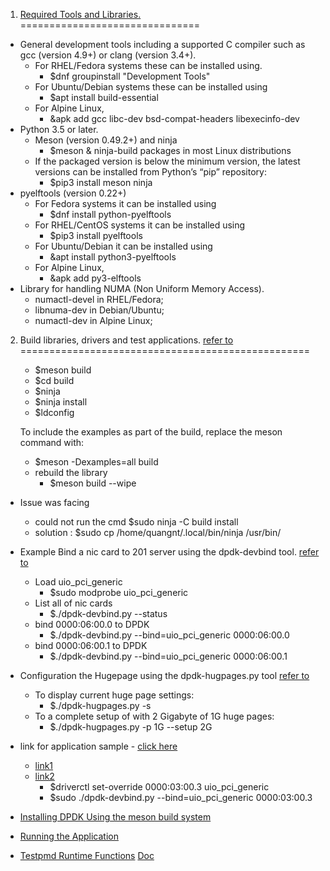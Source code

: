 
1. [Required Tools and Libraries.](https://doc.dpdk.org/guides/linux_gsg/sys_reqs.html#compilation-of-the-dpdk)
===============================
* General development tools including a supported C compiler such as gcc (version 4.9+) or clang (version 3.4+).
    * For RHEL/Fedora systems these can be installed using.
        * $dnf groupinstall "Development Tools"
    * For Ubuntu/Debian systems these can be installed using
        * $apt install build-essential
    * For Alpine Linux,
        * &apk add gcc libc-dev bsd-compat-headers libexecinfo-dev
* Python 3.5 or later.
    * Meson (version 0.49.2+) and ninja
        * $meson & ninja-build packages in most Linux distributions
    * If the packaged version is below the minimum version, the latest versions can be installed from Python’s “pip” repository: 
        * $pip3 install meson ninja
* pyelftools (version 0.22+)
    * For Fedora systems it can be installed using 
        * $dnf install python-pyelftools
    * For RHEL/CentOS systems it can be installed using 
        * $pip3 install pyelftools
    * For Ubuntu/Debian it can be installed using 
        * &apt install python3-pyelftools
    * For Alpine Linux, 
        * &apk add py3-elftools
* Library for handling NUMA (Non Uniform Memory Access).
    * numactl-devel in RHEL/Fedora;
    * libnuma-dev in Debian/Ubuntu;
    * numactl-dev in Alpine Linux;
2. Build libraries, drivers and test applications. [refer to](https://doc.dpdk.org/guides/linux_gsg/build_dpdk.html)
==================================================
    * $meson build
    * $cd build
    * $ninja
    * $ninja install
    * $ldconfig 

    To include the examples as part of the build, replace the meson command with:
    * $meson -Dexamples=all build
    * rebuild the library
        * $meson build --wipe

* Issue was facing
    * could not run the cmd $sudo ninja -C build install
    * solution : $sudo cp /home/quangnt/.local/bin/ninja /usr/bin/

* Example Bind a nic card to 201 server using the dpdk-devbind tool. [refer to](http://doc.dpdk.org/guides/linux_gsg/linux_drivers.html)
    * Load uio_pci_generic
        * $sudo modprobe uio_pci_generic
    * List all of nic cards
        * $./dpdk-devbind.py --status
    * bind 0000:06:00.0 to DPDK
        * $./dpdk-devbind.py --bind=uio_pci_generic 0000:06:00.0
     * bind 0000:06:00.1 to DPDK
        * $./dpdk-devbind.py --bind=uio_pci_generic 0000:06:00.1

* Configuration the Hugepage using the dpdk-hugpages.py tool [refer to](http://doc.dpdk.org/guides/tools/hugepages.html)
    * To display current huge page settings:
        * $./dpdk-hugpages.py -s
    * To a complete setup of with 2 Gigabyte of 1G huge pages:
        * $./dpdk-hugpages.py -p 1G --setup 2G

* link for application sample - [click here](https://github.com/czivar/ruru)
    * [link1](https://docs.openvswitch.org/en/latest/intro/install/dpdk/)
    * [link2](https://docs.openvswitch.org/en/latest/topics/dpdk/phy/)
        * $driverctl set-override 0000:03:00.3 uio_pci_generic
        * $sudo ./dpdk-devbind.py --bind=uio_pci_generic 0000:03:00.3

* [Installing DPDK Using the meson build system](https://doc.dpdk.org/guides/prog_guide/build-sdk-meson.html)
* [Running the Application](https://doc.dpdk.org/guides/testpmd_app_ug/run_app.html)
* [Testpmd Runtime Functions](https://doc.dpdk.org/guides/testpmd_app_ug/testpmd_funcs.html) [Doc](https://www.intel.com/content/dam/www/public/us/en/documents/guides/dpdk-testpmd-application-user-guide.pdf)
